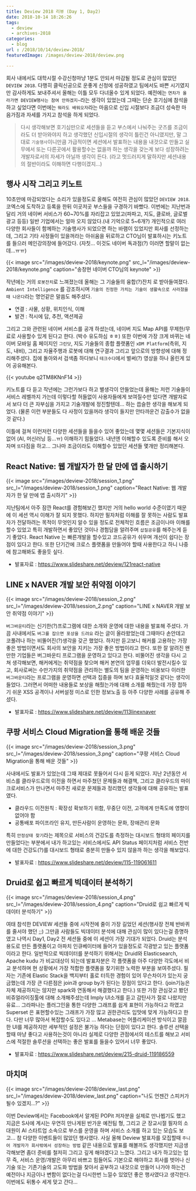 ```yaml
---
title: Deview 2018 리뷰 (Day 1, Day2)
date: 2018-10-14 18:26:26
tags: 
  - deview
  - archives-2018
categories: 
  - blog
url : /2018/10/14/deview-2018/
featuredImage: /images/deview-2018/deview.png

---
```

회사 내에서도 대학시절 수강신청마냥 1분도 안되서 마감될 정도로 관심이 많았던 `DEVIEW 2018`. 다행히 클릭신공으로 운좋게 신청에 성공하였고 팀에서도 바쁜 시기였지만 감사하게도 보내주셔서 올해는 이틀 모두 다녀올수 있게 되었다.<!-- more --> 예전에는 `연차가 올라가면 DEVIEW행사는 참여 안하겠지~`라는 생각이 있었는데 그때는 단순 호기심에 참석을 하고 싶었다면 이번에는 `뭐라도 배워오자`라는 마음으로 신입 시절보다 조금더 성숙한 마음가짐과 자세를 가지고 참석을 하게 되었다.
> 다시 생각해보면 호기심만으로 세션들을 듣고 부스에서 나눠주는 굿즈를 조금이라도 더 받아와야지 하고 생각했던 신입시절의 생각이 틀린건 아니였지만, 말 그대로 `기술행사`이니만큼 가급적이면 세션에서 발표하는 내용을 내것으로 만들고 실무에서 또는 다른곳에서 활용할수는 없을까 하는 생각을 갖는게 보다 성장하려는 개발자로서의 자세가 아닐까 생각이 든다. (라고 멋드러지게 말하지만 세션내용의 절반이라도 이해하면 다행이겠지...)

## 행사 시작 그리고 키노트
10초만에 마감되었다는 소리가 있을정도로 올해도 여전히 관심이 많았던 `DEVIEW 2018`. 코엑스에 도착하고 등록을 한뒤 이곳저곳 부스들을 구경하기 바빴다. 이번에는 지난번과 달리 거의 네이버 서비스가 60~70%를 자리잡고 있었고(파파고, 지도, 클로바, 글로벌 광고 등등) 일반 기업에서는 얼마 오지 않았다.(내 기억으로 5~6개?) 개인적으로 여러 다양한 회사들이 함께하는 기술행사가 되었으면 하는 바램이 있었지만 회사를 선정하는데, 그리고 기타 사정들이 있을꺼라는 아쉬움을 뒤로하고 CTO님이 발표하시는 키노트를 들으러 메인강의장에 들어갔다. (자칫... 이것도 네이버 독과점(?) 이러면 할말이 없는데...ㅠㅠ)

{{< image src="/images/deview-2018/keynote.png" src_l="/images/deview-2018/keynote.png" caption="송창현 네이버 CTO님의 keynote" >}}

작년에는 거의 `로봇잔치`로 느껴졌는데 올해는 그 기술들의 융합(?)잔치 로 받아들여졌다. `Ambient Intelligence` 를 강조하시며 `기술의 진정한 가치는 기술이 생활속으로 사라졌을 때 나온다`라는 명언같은 말씀도 해주셨다. 
- 연결 : 사물, 상황, 위치인식, 이해
- 발견 : 적시에 답, 추천, 액션제공

그리고 그와 관련된 네이버 서비스를 공개 하셨는데, 네이버 지도 Map API를 무제한/무료로 사용할수 있게 된다고 한다. (박수 유도하심 ㅎㅎ) 또한 이번에 가장 크게 바뀌는 네이버 모바일 홈 페이지인 `그린닷`, 지도 기술들의 종합 플랫폼인 `xDM Platform`(측위, 지도, 내비), 그리고 자율주행과 로봇에 대해 연구결과 그리고 앞으로의 방향성에 대해 정리해주셨다. 집에 돌아와서 검색좀 하다보니 `테크수다`에서 벌써(?) 영상을 하나 올린게 있어 공유해본다.

{{< youtube q2TM8KNnF14 >}}


키노트를 다 듣고 작년에는 그런가보다 하고 별생각이 안들었는데 올해는 저런 기술들이 서비스 레벨까지 가는데 이렇다할 허들없이 사용자들에게 보여질수만 있다면 개발자로서 보다 더 큰 자부심을 가지고 기술개발에 정진할텐데... 하는 씁슬한 생각을 해보게 되었다. (물론 이런 부분들도 다 사정이 있을꺼라 생각이 들지만 안타까운건 감출수가 없을것 같다.)

이틀에 걸쳐 이런저런 다양한 세션들을 들을수 있어 좋았는데 몇몇 세션들은 기본지식이 없어 (AI, 머신러닝 등...ㅠ) 이해하기 힘들었다. 내년엔 이해할수 있도록 준비를 해서 오자며 `또`다짐을 하고... 그나마 조금이라도 이해할수 있었던 세션들 몇개만 정리해본다.

## React Native: 웹 개발자가 한 달 만에 앱 출시하기

{{< image src="/images/deview-2018/session_1.png" src_l="/images/deview-2018/session_1.png" caption="React Native: 웹 개발자가 한 달 만에 앱 출시하기" >}}

지난팀에서 아주 잠깐 React를 경험해보긴 했지만 거의 hello world 수준이였기 때문에 이 세션 역시 이해가 잘 되지 못했다. 하지만 필자처럼 이해를 잘 못하는 사람도 발표자가 전달하려는 목적이 무엇인지 알수 있을 정도로 전체적인 흐름은 조금이나마 이해를 할수 있었고 특히 개발하면서 좋았던 것이나 경험담을 알려주며 `삽질공유`를 해주는게 듣기 좋았다. React Native 는 빠른개발을 할수있고 코드공유가 쉬우며 개선이 쉽다는 장점이 있다고 한다. 또한 단기간에 크로스 플랫폼을 만들어야 할때 사용한다고 하니 나중에 참고해봐도 좋을듯 싶다.
- 발표자료 : https://www.slideshare.net/deview/121react-native

## LINE x NAVER 개발 보안 취약점 이야기

{{< image src="/images/deview-2018/session_2.png" src_l="/images/deview-2018/session_2.png" caption="LINE x NAVER 개발 보안 취약점 이야기" >}}

`버그바운티`라는 신기한(?)프로그램에 대한 소개와 운영에 대한 내용을 발표해 주셨다. 가끔 사내에서도 `버그를 잡으면 포상을 드려요` 라는 글이 올라왔었는데 그때마다 손안데고 코풀려나 하는 비뚤어진(?)생각을 갖곤 했었다. 하지만 듣고보니 해커를 고용하는 가장 좋은 방법이면서도 회사의 보안을 지키는 가장 좋은 방법이라고 한다. 또한 잘 알려진 왠만한 기업들은 버그바운티 프로그램을 운영하고 있다고 한다. 비뚤어진 생각을 다시 고쳐 생각해보면, 해커에게는 취약점을 찾으며 해커 본연의 업무를 더욱더 발전시킬수 있고, 회사로써는 수만가지의 취약점을 관리하는 별도의 팀을 운영하는 비용보다 이러한 `버그바운티`라는 프로그램을 운영하면 선택과 집중을 하며 보다 효율적일것 같다는 생각이 들었다. 그러면서 어떠한 내용들로 보상을 해줬는가에 대해 소개를 해줬는데 가장 접하기 쉬운 XSS 공격이나 서버설정 미스로 인한 정보노출 등 아주 다양한 사례를 공유해 주셨다.
- 발표자료 : https://www.slideshare.net/deview/113linexnaver

## 쿠팡 서비스 Cloud Migration을 통해 배운 것들

{{< image src="/images/deview-2018/session_3.png" src_l="/images/deview-2018/session_3.png" caption="쿠팡 서비스 Cloud Migration을 통해 배운 것들" >}}

사내에서도 발표가 있었는데 그때 제대로 못들어서 다시 듣게 되었다. 지난 2년동안 서비스를 클라우드로의 이전을 하면서 마주쳤던 문제들과 해결책, 그리고 클라우드의 마이크로서비스가 만나면서 마주친 새로운 문제들과 정리했던 생각들에 대해 공유하는 발표였다.
- 클라우드 이전원칙 : 확장성 확보하기 위함, 무중단 이전, 고객에게 만족도에 영향이 없어야 함
- 공통배포 파이프라인 유지, 만든사람이 운영하는 문화, 장애관리 문화

특히 `안정상태 찾기`라는 제목으로 서비스의 건강도를 측정하는 대시보드 형태의 페이지를 만들었다는 부분에서 내가 하고있는 서비스에서도 API Status 페이지처럼 서비스 전반에 대한 건강도(?)를 대시보드 형태로 충분히 만들수 있지 않을까 하는 생각을 해보았다.
- 발표자료 : https://www.slideshare.net/deview/115-119061611

## Druid로 쉽고 빠르게 빅데이터 분석하기

{{< image src="/images/deview-2018/session_4.png" src_l="/images/deview-2018/session_4.png" caption="Druid로 쉽고 빠르게 빅데이터 분석하기" >}}

여태 참석한 DEVIEW 세션들 중에 시작전에 줄이 가장 길었던 세션(행사장 전체 반바퀴를 줄서야 했던 ;;) 그만큼 사람들도 빅데이터 분석에 대해 관심이 많이 있다는걸 증명하였고 나역시 Day1, Day2 전 세션들 중에 이 세션이 가장 기대가 되었다. Druid는 분석용도로 만든 플랫폼이고 아파치 인큐베이터에 들어가 있을정도로 각광받고 있는 플랫폼 이라고 한다. 일반적으로 빅데이터를 분석하기 위해서는 Druid와 Elasticsearch, Apache kudu 가 비교대상이 되는데 발표자분은 각 플랫폼을 아주 다양한 각도에서 비교 분석하며 현 상황에서 가장 적합한 플랫폼을 찾기위한 노력한 부분을 보여주셨다. 필자는 기존에 Elastic Stack을 백지부터 홀로 터득한 경험이 있어 무슨차이가 있는지 궁금했는데 가장 큰 다른점은 join과 group by가 된다는 장점이 있다고 한다. (join기능은 자체 제공하지는 않지만 spark와 연동해서 해결했다고 한다.)
또한 가장 관심갖고 봤던 비쥬얼라이징툴에 대해 소개해주셨는데 Imply UI소개를 듣고 감탄사가 절로 나왔지만 유료... 그라파나는 플러그인을 통한 다양한 그래프를 쉽게 표현이 가능하다고 하였고 Superset 은 표현할수있는 그래프가 가장 많고 권한관리도 입맛에 맞게 가능하다고 한다. 다만 너무 많아서 복잡할수도 있다고 ... Metabase는 어플리케이션 방식이고 깔끔한 UI를 제공하지만 세부적인 설정은 불가능 하다는 단점이 있다고 한다.
솔루션 선택을 할때 마냥 좋다고 사용하는것이 아니라 실제로 다양한 관점에서의 테스트를 해보고 서비스에 적절한 솔루션을 선택하는 좋은 발표를 들을수 있어서 너무 좋았다.
- 발표자료 : https://www.slideshare.net/deview/215-druid-119186559

## 마치며

{{< image src="/images/deview-2018/deview_last.png" src_l="/images/deview-2018/deview_last.png" caption="나도 언젠간 스피커가 될수 있겠지...?" >}}

이번 Deview에서는 Facebook에서 알게된 POPit 저자분을 실제로 만나뵙기도 했고 지금은 S사에 계시는 우연히 만나게된 반가운 예전팀 형, 그리고 군 장교시절 필자의 소대원이 AI 스타트업 소속으로 부스를 운영을 하며 서비스 소개를 하고 있는 모습도 보고... 참 다양한 이벤트들이 많았던 행사였다. 사실 올해 Deview 발표자를 모집할때 `주니어 개발자가 회사밖에서 성장하는 방법` 같은 내용으로 발표를 해볼까도 생각했지만 지금생각해보면 좀더 준비를 철저히 그리고 깊게 해야겠다고 느꼈다. 
그리고 내가 하고있는 업무 즉, 서비스 운영/개발은 아무리 바쁘고 힘들어도 기본으로 해야하고 회사를 벗어나 신기술 또는 기존기술의 고도화 방법을 찾아서 공부하고 내것으로 만들어 나가야 하는건 예전이나 지금이나 변함이 없다는걸 다시한번 느낄수 있었던 좋은 행사였다고 생각한다. 이번에도 뒤통수 세게 맞고 간다...